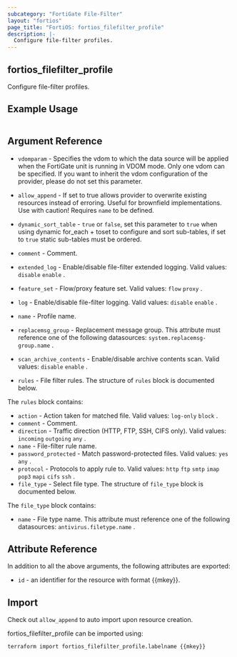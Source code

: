 ```yaml
---
subcategory: "FortiGate File-Filter"
layout: "fortios"
page_title: "FortiOS: fortios_filefilter_profile"
description: |-
  Configure file-filter profiles.
---
```


## fortios_filefilter_profile
Configure file-filter profiles.

## Example Usage

```hcl

```

## Argument Reference
* `vdomparam` - Specifies the vdom to which the data source will be applied when the FortiGate unit is running in VDOM mode. Only one vdom can be specified. If you want to inherit the vdom configuration of the provider, please do not set this parameter.
* `allow_append` - If set to true allows provider to overwrite existing resources instead of erroring. Useful for brownfield implementations. Use with caution! Requires `name` to be defined.
* `dynamic_sort_table` - `true` or `false`, set this parameter to `true` when using dynamic for_each + toset to configure and sort sub-tables, if set to `true` static sub-tables must be ordered.

* `comment` - Comment.
* `extended_log` - Enable/disable file-filter extended logging. Valid values: `disable` `enable` .
* `feature_set` - Flow/proxy feature set. Valid values: `flow` `proxy` .
* `log` - Enable/disable file-filter logging. Valid values: `disable` `enable` .
* `name` - Profile name.
* `replacemsg_group` - Replacement message group. This attribute must reference one of the following datasources: `system.replacemsg-group.name` .
* `scan_archive_contents` - Enable/disable archive contents scan. Valid values: `disable` `enable` .
* `rules` - File filter rules. The structure of `rules` block is documented below.

The `rules` block contains:

* `action` - Action taken for matched file. Valid values: `log-only` `block` .
* `comment` - Comment.
* `direction` - Traffic direction (HTTP, FTP, SSH, CIFS only). Valid values: `incoming` `outgoing` `any` .
* `name` - File-filter rule name.
* `password_protected` - Match password-protected files. Valid values: `yes` `any` .
* `protocol` - Protocols to apply rule to. Valid values: `http` `ftp` `smtp` `imap` `pop3` `mapi` `cifs` `ssh` .
* `file_type` - Select file type. The structure of `file_type` block is documented below.

The `file_type` block contains:

* `name` - File type name. This attribute must reference one of the following datasources: `antivirus.filetype.name` .

## Attribute Reference

In addition to all the above arguments, the following attributes are exported:
* `id` - an identifier for the resource with format {{mkey}}.

## Import

Check out `allow_append` to auto import upon resource creation.

fortios_filefilter_profile can be imported using:
```sh
terraform import fortios_filefilter_profile.labelname {{mkey}}
```
